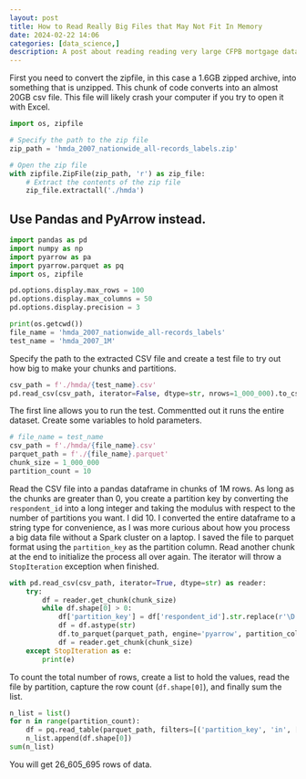 ```yaml
---
layout: post
title: How to Read Really Big Files that May Not Fit In Memory
date: 2024-02-22 14:06
categories: [data_science,]
description: A post about reading reading very large CFPB mortgage data files.
---
```


First you need to convert the zipfile, in this case a 1.6GB zipped archive, into something that is unzipped.
This chunk of code converts into an almost 20GB csv file. This file will likely crash your computer if you 
try to open it with Excel.

```python
import os, zipfile

# Specify the path to the zip file
zip_path = 'hmda_2007_nationwide_all-records_labels.zip'

# Open the zip file
with zipfile.ZipFile(zip_path, 'r') as zip_file:
    # Extract the contents of the zip file
    zip_file.extractall('./hmda')
```

## Use Pandas and PyArrow instead.

```python
import pandas as pd
import numpy as np
import pyarrow as pa
import pyarrow.parquet as pq
import os, zipfile

pd.options.display.max_rows = 100
pd.options.display.max_columns = 50
pd.options.display.precision = 3

print(os.getcwd())
file_name = 'hmda_2007_nationwide_all-records_labels'
test_name = 'hmda_2007_1M'
```

Specify the path to the extracted CSV file and create a test file to try out how big to make your chunks and partitions.

```python
csv_path = f'./hmda/{test_name}.csv'
pd.read_csv(csv_path, iterator=False, dtype=str, nrows=1_000_000).to_csv('./hmda/hmda_2007_1M.csv')
```

The first line allows you to run the test. Commentted out it runs the entire dataset.
Create some variables to hold parameters.

```python
# file_name = test_name
csv_path = f'./hmda/{file_name}.csv'
parquet_path = f'./{file_name}.parquet'
chunk_size = 1_000_000
partition_count = 10
```

Read the CSV file into a pandas dataframe in chunks of 1M rows. As long as the chunks are greater than 0, 
you create a partition key by converting the `respondent_id` into a long integer and taking the modulus
with respect to the number of partitions you want. I did 10. I converted the entire dataframe to a string type
for convenience, as I was more curious about how you process a big data file without a Spark cluster on a laptop.
I saved the file to parquet format using the `partition_key` as the partition column. Read another chunk at the end 
to initialize the process all over again. The iterator will throw a `StopIteration` exception when finished.

```python
with pd.read_csv(csv_path, iterator=True, dtype=str) as reader: 
    try:
        df = reader.get_chunk(chunk_size)
        while df.shape[0] > 0:
            df['partition_key'] = df['respondent_id'].str.replace(r'\D', '', regex=True).astype(np.int64) % partition_count
            df = df.astype(str)
            df.to_parquet(parquet_path, engine='pyarrow', partition_cols=['partition_key']) # , existing_data_behavior='delete_matching')
            df = reader.get_chunk(chunk_size)
    except StopIteration as e:
        print(e)
```

To count the total number of rows, create a list to hold the values, read the file by partition, capture the row count (`df.shape[0]`), 
and finally sum the list.

```python
n_list = list()
for n in range(partition_count):
    df = pq.read_table(parquet_path, filters=[('partition_key', 'in', [n, ])]).to_pandas()
    n_list.append(df.shape[0])
sum(n_list)
```

You will get 26_605_695 rows of data.